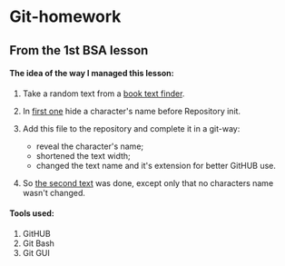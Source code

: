 # Git-homework

## From the 1st BSA lesson
#### The idea of the way I managed this lesson:
  1. Take a random text from a [book text finder](https://nocover.ru/).
  2. In [first one](https://github.com/RAYDENFilipp/Git-homework/blob/master/%D0%9A%D0%B5%D0%BD%20%D0%9A%D0%B8%D0%B7%D0%B8%20-%20%D0%9D%D0%B0%D0%B4%20%D0%BA%D1%83%D0%BA%D1%83%D1%88%D0%BA%D0%B8%D0%BD%D1%8B%D0%BC%20%D0%B3%D0%BD%D0%B5%D0%B7%D0%B4%D0%BE%D0%BC.md) hide a character's name before Repository init.
  3. Add this file to the repository and complete it in a git-way:
     + reveal the character's name;
     + shortened the text width;
     + changed the text name and it's extension for better GitHUB use.
   
  4. So [the second text](https://github.com/RAYDENFilipp/Git-homework/blob/master/%D0%96%D0%BE%D0%B7%D0%B5%20%D0%A1%D0%B0%D1%80%D0%B0%D0%BC%D0%B0%D0%B3%D0%BE%20%E2%80%94%20%D0%9A%D0%B0%D0%BC%D0%B5%D0%BD%D0%BD%D1%8B%D0%B9%20%D0%BF%D0%BB%D0%BE%D1%82.md) was done, except only that no characters name
  wasn't changed.


#### Tools used:
1. GitHUB
2. Git Bash
3. Git GUI
